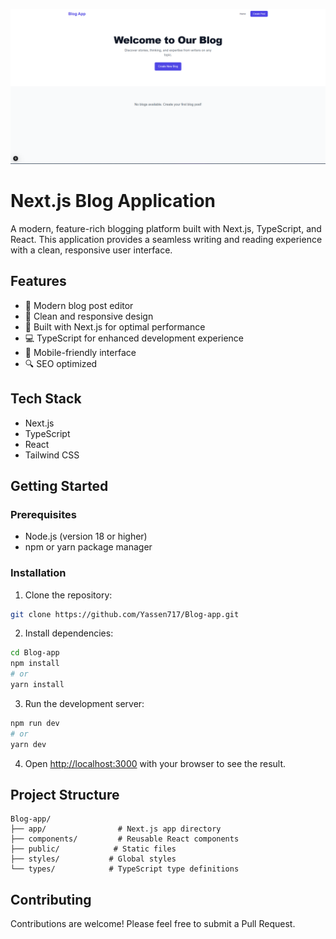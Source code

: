 ![Blog App Screenshot](assets/Screenshot.PNG)

# Next.js Blog Application

A modern, feature-rich blogging platform built with Next.js, TypeScript, and React. This application provides a seamless writing and reading experience with a clean, responsive user interface.

## Features

- 📝 Modern blog post editor
- 🎨 Clean and responsive design
- 🚀 Built with Next.js for optimal performance
- 💻 TypeScript for enhanced development experience
- 📱 Mobile-friendly interface
- 🔍 SEO optimized

## Tech Stack

- Next.js
- TypeScript
- React
- Tailwind CSS

## Getting Started

### Prerequisites

- Node.js (version 18 or higher)
- npm or yarn package manager

### Installation

1. Clone the repository:
```bash
git clone https://github.com/Yassen717/Blog-app.git
```

2. Install dependencies:
```bash
cd Blog-app
npm install
# or
yarn install
```

3. Run the development server:
```bash
npm run dev
# or
yarn dev
```

4. Open [http://localhost:3000](http://localhost:3000) with your browser to see the result.

## Project Structure

```
Blog-app/
├── app/                # Next.js app directory
├── components/         # Reusable React components
├── public/            # Static files
├── styles/           # Global styles
└── types/            # TypeScript type definitions
```

## Contributing

Contributions are welcome! Please feel free to submit a Pull Request.
